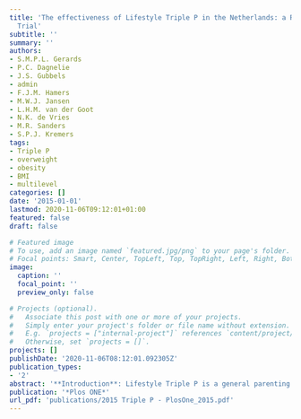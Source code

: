 ```yaml
---
title: 'The effectiveness of Lifestyle Triple P in the Netherlands: a Randomized Controlled
  Trial'
subtitle: ''
summary: ''
authors:
- S.M.P.L. Gerards
- P.C. Dagnelie
- J.S. Gubbels
- admin
- F.J.M. Hamers
- M.W.J. Jansen
- L.H.M. van der Goot
- N.K. de Vries
- M.R. Sanders
- S.P.J. Kremers
tags:
- Triple P
- overweight
- obesity
- BMI
- multilevel
categories: []
date: '2015-01-01'
lastmod: 2020-11-06T09:12:01+01:00
featured: false
draft: false

# Featured image
# To use, add an image named `featured.jpg/png` to your page's folder.
# Focal points: Smart, Center, TopLeft, Top, TopRight, Left, Right, BottomLeft, Bottom, BottomRight.
image:
  caption: ''
  focal_point: ''
  preview_only: false

# Projects (optional).
#   Associate this post with one or more of your projects.
#   Simply enter your project's folder or file name without extension.
#   E.g. `projects = ["internal-project"]` references `content/project/deep-learning/index.md`.
#   Otherwise, set `projects = []`.
projects: []
publishDate: '2020-11-06T08:12:01.092305Z'
publication_types:
- '2'
abstract: '**Introduction**: Lifestyle Triple P is a general parenting intervention which focuses on preventing further excessive weight gain in overweight and obese children. The objective of the current study was to assess the effectiveness of the Lifestyle Triple P intervention in the Netherlands. **Method**: We used a parallel randomized controlled design to test the effectiveness of the intervention. In total, 86 child-parent triads (children 4–8 years old, overweight or obese) were recruited and randomly assigned (allocation ratio 1:1) to the Lifestyle Triple P intervention or the control condition. Parents in the intervention condition received a 14-week intervention consisting of ten 90-minute group sessions and four individual telephone sessions. Primary outcome measure was the children’s body composition (BMI z-scores, waist circumference and skinfolds). The research assistant who performed the measurements was blinded for group assignment. Secondary outcome measures were the children’s dietary behavior and physical activity level, parenting practices, parental feeding style, parenting style, and parental self-efficacy. Outcome measures were assessed at baseline and 4 months (short-term) and 12 months (long-term) after baseline. Multilevel multiple regression analyses were conducted to determine the effect of the intervention on primary and secondary outcome measures. **Results**: No intervention effects were found on children’s body composition. Analyses of secondary outcomes showed positive short-term intervention effects on children’s soft-drink consumption and parental responsibility regarding physical activity, encouragement to eat, psychological control, and efficacy and satisfaction with parenting. Longer-term intervention effects were found on parent’s report of children’s time spent on sedentary behavior and playing outside, parental monitoring food intake, and responsibility regarding nutrition. **Conclusion**: Although the Lifestyle Triple P intervention showed positive effects on some parent reported child behaviors and parenting measures, no effects were visible on children’s body composition or objectively measured physical activity. Several adjustments of the intervention con- tent are recommended, for example including a booster session.'
publication: '*Plos ONE*'
url_pdf: 'publications/2015 Triple P - PlosOne_2015.pdf'
---
```

